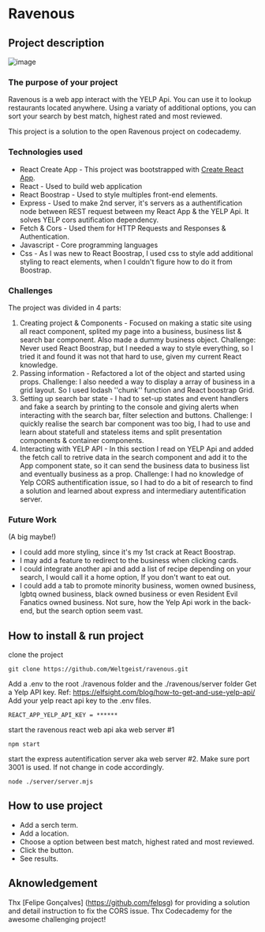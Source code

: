 # Ravenous 

## Project description
![image](https://github.com/Weltgeist/ravenous/assets/19942558/f320fab1-b395-4f25-9adc-41f5fae65144)

### The purpose of your project 
Ravenous is a web app interact with the YELP Api. You can use it to lookup restaurants located anywhere. Using a variaty of additional options, you can sort your search by best match, highest rated and most reviewed. 

This project is a solution to the open Ravenous project on codecademy.

### Technologies used

- React Create App - This project was bootstrapped with [Create React App](https://github.com/facebook/create-react-app).
- React - Used to build web application
- React Boostrap - Used to style multiples front-end elements.
- Express - Used to make 2nd server, it's servers as a authentification node between REST request between my React App & the YELP Api. It solves YELP cors autification dependency.
- Fetch & Cors -  Used them for HTTP Requests and Responses & Authentication.
- Javascript - Core programming languages
- Css - As I was new to React Boostrap, I used css to style add additional styling to react elements, when I couldn't figure how to do it from Boostrap.

### Challenges

The project was divided in 4 parts:
1. Creating project & Components - Focused on making a static site using all react component, splited my page into a business, business list & search bar component. Also made a dummy business object. Challenge: Never used React Boostrap, but I needed a way to style everything, so I tried it and found it was not that hard to use, given my current React knowledge.
2. Passing information - Refactored a lot of the object and started using props. Challenge: I also needed a way to display a array of business in a grid layout. So I used lodash ''chunk'' function and React boostrap Grid.
3. Setting up search bar state - I had to set-up states and event handlers and fake a search by printing to the console and giving alerts when interacting with the search bar, filter selection and buttons. Challenge: I quickly realise the search bar component was too big, I had to use and learn about statefull and stateless items and split presentation components & container components.
4.  Interacting with YELP API - In this section I read on YELP Api and added the fetch call to retrive data in the search component and add it to the App component state, so it can send the business data to business list and eventually business as a prop. Challenge: I had no knowledge of Yelp CORS authentification issue, so I had to do a bit of research to find a solution and learned about express and intermediary autentification server. 

### Future Work
(A big maybe!)
- I could add more styling, since it's my 1st crack at React Boostrap. 
- I may add a feature to redirect to the business when clicking cards.
- I could integrate another api and add a list of recipe depending on your search, I would call it a home option, If you don't want to eat out.
- I could add a tab to promote minority business, women owned business, lgbtq owned business, black owned business or even Resident Evil Fanatics owned business. Not sure, how the Yelp Api work in the back-end, but the search option seem vast.

## How to install & run project

clone the project
```
git clone https://github.com/Weltgeist/ravenous.git
```

Add a .env to the root ./ravenous folder and the ./ravenous/server folder 
Get a Yelp API key. Ref: https://elfsight.com/blog/how-to-get-and-use-yelp-api/
Add your yelp react api key to the .env files.
```
REACT_APP_YELP_API_KEY = ******
```

start the ravenous react web api aka web server #1
```
npm start
```

start the express autentification server aka web server #2. Make sure port 3001 is used. If not change in code accordingly.
```
node ./server/server.mjs 
```

## How to use project

- Add a serch term.
- Add a location.
- Choose a option between best match, highest rated and most reviewed.
- Click the button.
- See results.

## Aknowledgement 
Thx [Felipe Gonçalves] (https://github.com/felpsg) for providing a solution and detail instruction to fix the CORS issue.
Thx Codecademy for the awesome challenging project!
